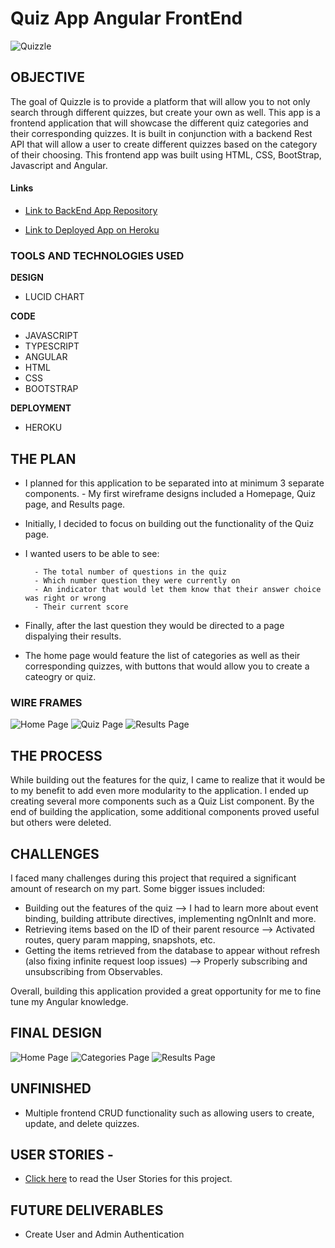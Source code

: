 # **Quiz App Angular FrontEnd**
![Quizzle](/QUIZZLE.png)
## OBJECTIVE

The goal of Quizzle is to provide a platform that will allow you to not only search through different quizzes, but create your own as well. This app is a frontend application that will showcase the different quiz categories and their corresponding quizzes. It is built in conjunction with a backend Rest API that will allow a user to create different quizzes based on the category of their choosing. This frontend app was built using HTML, CSS, BootStrap, Javascript and Angular.

#### Links
- [Link to BackEnd App Repository](https://github.com/CodingVenus/Quiz-App-BackEnd) 

- [Link to Deployed App on Heroku](https://quizzle-angular-app.herokuapp.com/)


### TOOLS AND TECHNOLOGIES USED
**DESIGN**
- LUCID CHART

**CODE**
- JAVASCRIPT
- TYPESCRIPT
- ANGULAR
- HTML
- CSS
- BOOTSTRAP

**DEPLOYMENT**
- HEROKU


## THE PLAN
- I planned for this application to be separated into at minimum 3 separate components.
        - My first wireframe designs included a Homepage, Quiz page, and Results page.
- Initially, I decided to focus on building out the functionality of the Quiz page. 
- I wanted users to be able to see:

        - The total number of questions in the quiz
        - Which number question they were currently on
        - An indicator that would let them know that their answer choice was right or wrong
        - Their current score
		
- Finally, after the last question they would be directed to a page dispalying their results.
- The home page would feature the list of categories as well as their corresponding quizzes, with buttons that would allow you to create a cateogry or quiz.

### WIRE FRAMES
![Home Page](planning/wireframe-homepage.png)
![Quiz Page](planning/wireframe-quiz-page.png)
![Results Page](planning/wireframe-results-page.png)


## THE PROCESS
While building out the features for the quiz, I came to realize that it would be to my benefit to add even more modularity to the application. I ended up creating several more components such as a Quiz List component. By the end of building the application, some additional components proved useful but others were deleted.   

## CHALLENGES
I faced many challenges during this project that required a significant amount of research on my part. Some bigger issues included: 
- Building out the features of the quiz --> I had to learn more about event binding, building attribute directives, implementing ngOnInIt and more.
- Retrieving items based on the ID of their parent resource --> Activated routes, query param mapping, snapshots, etc.
- Getting the items retrieved from the database to appear without refresh (also fixing infinite request loop issues) --> Properly subscribing and unsubscribing from Observables.

Overall, building this application provided a great opportunity for me to fine tune my Angular knowledge.

## FINAL DESIGN
![Home Page](planning/quizzle-homepage.png)
![Categories Page](planning/quizzle-categories.png)
![Results Page](planning/quizzle-java-results2.png)

## UNFINISHED
- Multiple frontend CRUD functionality such as allowing users to create, update, and delete quizzes.

## USER STORIES -
                                                              
- [Click here](planning/UserStories.txt) to read the User Stories for this project.

## FUTURE DELIVERABLES
- Create User and Admin Authentication

